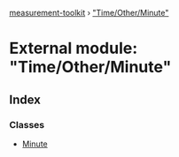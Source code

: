 [measurement-toolkit](../README.md) › ["Time/Other/Minute"](_time_other_minute_.md)

# External module: "Time/Other/Minute"

## Index

### Classes

* [Minute](../classes/_time_other_minute_.minute.md)
